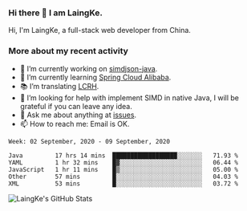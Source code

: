 ### Hi there 👋 I am LaingKe.

Hi, I'm LaingKe, a full-stack web developer from China.

### More about my recent activity

- 🔭 I’m currently working on [simdjson-java](https://github.com/laingke/simdjson-java).
- 🌱 I’m currently learning [Spring Cloud Alibaba](https://github.com/alibaba/spring-cloud-alibaba).
- :books: I’m translating [LCRH](https://github.com/LCTT/LCRH).
- 🤔 I’m looking for help with implement SIMD in native Java, I will be grateful if you can leave any idea.
- 💬 Ask me about anything at [issues](https://github.com/laingke/laingke/issues).
- 📫 How to reach me: Email is OK.

<!--START_SECTION:waka-->
```text
Week: 02 September, 2020 - 09 September, 2020

Java         17 hrs 14 mins  ██████████████████░░░░░░░   71.93 % 
YAML         1 hr 32 mins    █▓░░░░░░░░░░░░░░░░░░░░░░░   06.44 % 
JavaScript   1 hr 11 mins    █▒░░░░░░░░░░░░░░░░░░░░░░░   05.00 % 
Other        57 mins         █░░░░░░░░░░░░░░░░░░░░░░░░   04.03 % 
XML          53 mins         █░░░░░░░░░░░░░░░░░░░░░░░░   03.72 % 
```
<!--END_SECTION:waka-->

![LaingKe's GitHub Stats](https://github-readme-stats.vercel.app/api?username=laingke&show_icons=true&theme=nightowl&count_private=true)
